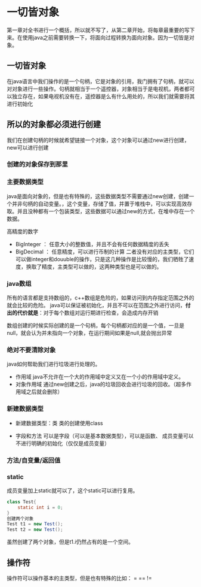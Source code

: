 # 一切皆对象

第一章对全书进行一个概括，所以就不写了，从第二章开始，将每章最重要的写下来。在使用java之前需要转换一下，将面向过程转换为面向对象。因为一切皆是对象。

## 一切皆对象

在java语言中我们操作的是一个句柄，它是对象的引用，我门拥有了句柄，就可以对对象进行一些操作。句柄就相当于一个遥控器，对象相当于是电视机，两者都可以独立存在，如果电视机没有在，遥控器是么有什么用处的，所以我们就需要将其进行初始化

## 所以的对象都必须进行创建

我们在创建句柄的时候就希望链接一个对象，这个对象可以通过new进行创建，new可以进行创建

### 创建的对象保存到那里


### 主要数据类型

java是面向对象的，但是也有特殊的，这些数据类型不需要通过new创建，创建一个并非句柄的自动变量。，这个变量，存储了值，并置于堆栈中，可以实现高效存取。并且没种都有一个包装类型，这些数据可以通过new的方式，在堆中存在一个数据。

高精度的数字
- BigInteger ： 任意大小的整数值，并且不会有任何数据精度的丢失   
- BigDecimal ： 任意精度，可以进行币制的计算
二者没有对应的主类型，它们可以做integer和douuble的操作，只是这几种操作是比较慢的，我们牺牲了速度，换取了精度，主类型可以做的，这两种类型也是可以做的。



### java数组

所有的语言都是支持数组的，c++数组是危险的，如果访问到内存指定范围之外的就会比较的危险。
java可以保证被初始化，并且不可以在范围之外进行访问，**付出的代价就是**：对于每个数组对运行期进行检查，会造成内存开销

数组创建的时候实际创建的是一个句柄，每个句柄都对应的是一个值，一旦是null，就会认为并未指向一个对象，在运行期间如果是null,就会抛出异常

### 绝对不要清除对象

java如何帮助我们进行垃圾进行处理的。

- 作用域
    java不允许在一个大的作用域中定义又在一个小的作用域中定义。
- 对象作用域
    通过new创建之后，java的垃圾回收会进行垃圾的回收。（超多作用域之后就会删除）

### 新建数据类型

- 新建数据类型：类
    类的创建使用class

- 字段和方法
    可以是字段（可以是基本数据类型），可以是函数、
    成员变量可以不进行明确的初始化（仅仅是成员变量）

### 方法/自变量/返回值


### static

成员变量加上static就可以了，这个static可以进行复用。
```java
class Test{
    static int i = 0;
}
创建两个对象
Test t1 = new Test();
Test t2 = new Test();
```
虽然创建了两个对象，但是t1.i仍然占有的是一个空间。

## 操作符

操作符可以操作基本的主类型，但是也有特殊的比如： = == !=
